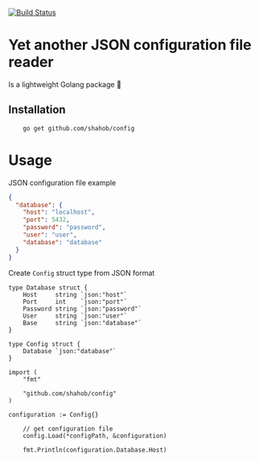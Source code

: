 [![Build Status](https://travis-ci.org/shahob/config.svg?branch=master)](https://travis-ci.org/shahob/config)

# Yet another JSON configuration file reader

Is a lightweight Golang package :beer:

## Installation

```
    go get github.com/shahob/config
```

# Usage

JSON configuration file example

```json
{
  "database": {
    "host": "localhost",
    "port": 5432,
    "password": "password",
    "user": "user",
    "database": "database"
  }
}
```

Create `Config` struct type from JSON format

```golang
type Database struct {
	Host     string `json:"host"`
	Port     int    `json:"port"`
	Password string `json:"password"`
	User     string `json:"user"`
	Base     string `json:"database"`
}

type Config struct {
	Database `json:"database"`
}
```

```golang
import (
	"fmt"

	"github.com/shahob/config"
)

configuration := Config{}

	// get configuration file
	config.Load(*configPath, &configuration)

	fmt.Println(configuration.Database.Host)
```